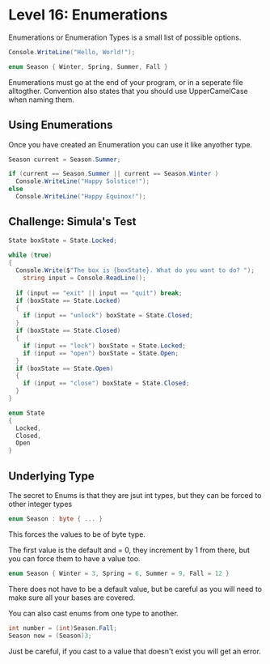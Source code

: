 # Level 16: Enumerations
Enumerations or Enumeration Types is a small list of possible options.

```cs
Console.WriteLine("Hello, World!");

enum Season { Winter, Spring, Summer, Fall }
```

Enumerations must go at the end of your program, or in a seperate file alltogther. Convention also states that you should use UpperCamelCase when naming them.

## Using Enumerations
Once you have created an Enumeration you can use it like anyother type. 

```cs
Season current = Season.Summer;

if (current == Season.Summer || current == Season.Winter )
  Console.WriteLine("Happy Solstice!");
else
  Console.WriteLine("Happy Equinox!");
```

## Challenge: Simula's Test
```cs
State boxState = State.Locked;
	
while (true)
{
  Console.Write($"The box is {boxState}. What do you want to do? ");
	string input = Console.ReadLine();
	    
  if (input == "exit" || input == "quit") break;
  if (boxState == State.Locked)
  {
    if (input == "unlock") boxState = State.Closed;
  }
  if (boxState == State.Closed)
  {
    if (input == "lock") boxState = State.Locked;
    if (input == "open") boxState = State.Open;
  }
  if (boxState == State.Open)
  {
    if (input == "close") boxState = State.Closed;
  }
}

enum State
{
  Locked,
  Closed,
  Open
}
```

## Underlying Type
The secret to Enums is that they are jsut int types, but they can be forced to other integer types
```cs
enum Season : byte { ... }
```
This forces the values to be of byte type.

The first value is the default and = 0, they increment by 1 from there, but you can force them to have a value too.
```cs
enum Season { Winter = 3, Spring = 6, Summer = 9, Fall = 12 }
```
There does not have to be a default value, but be careful as you will need to make sure all your bases are covered. 

You can also cast enums from one type to another.
```cs
int number = (int)Season.Fall;
Season now = (Season)3;
```
Just be careful, if you cast to a value that doesn't exist you will get an error. 
